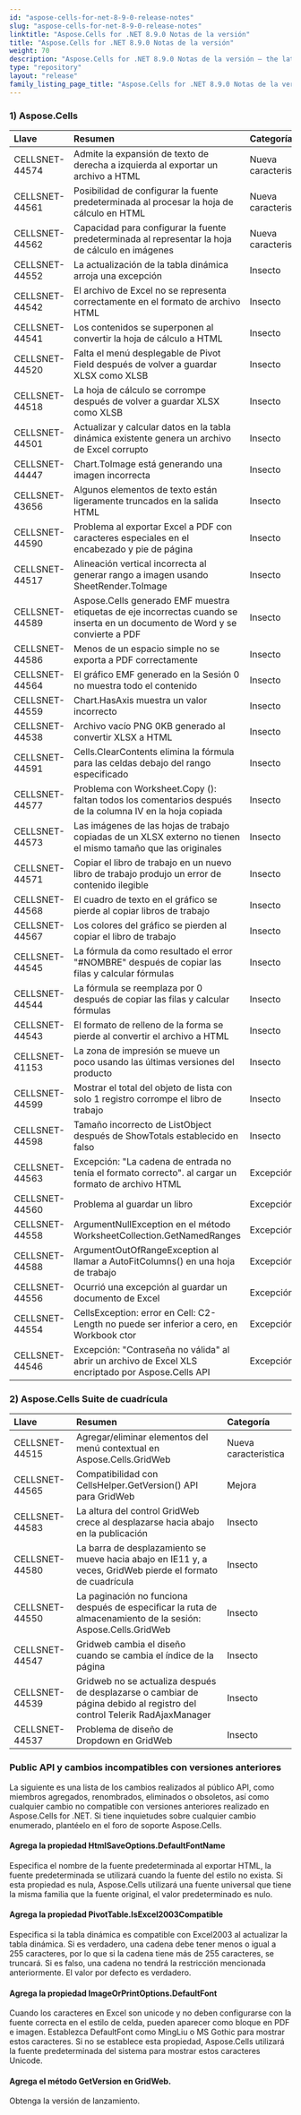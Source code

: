 ```yaml
---
id: "aspose-cells-for-net-8-9-0-release-notes"
slug: "aspose-cells-for-net-8-9-0-release-notes"
linktitle: "Aspose.Cells for .NET 8.9.0 Notas de la versión"
title: "Aspose.Cells for .NET 8.9.0 Notas de la versión"
weight: 70
description: "Aspose.Cells for .NET 8.9.0 Notas de la versión – the latest updates and fixes."
type: "repository"
layout: "release"
family_listing_page_title: "Aspose.Cells for .NET 8.9.0 Notas de la versión"
---
```

### **1) Aspose.Cells**

|**Llave** |**Resumen** |**Categoría** |
|:- |:- |:- |
|CELLSNET-44574 | Admite la expansión de texto de derecha a izquierda al exportar un archivo a HTML| Nueva caracteristica|
|CELLSNET-44561 | Posibilidad de configurar la fuente predeterminada al procesar la hoja de cálculo en HTML| Nueva caracteristica|
|CELLSNET-44562 | Capacidad para configurar la fuente predeterminada al representar la hoja de cálculo en imágenes| Nueva caracteristica|
|CELLSNET-44552 | La actualización de la tabla dinámica arroja una excepción| Insecto|
|CELLSNET-44542 |El archivo de Excel no se representa correctamente en el formato de archivo HTML| Insecto|
|CELLSNET-44541 | Los contenidos se superponen al convertir la hoja de cálculo a HTML| Insecto|
|CELLSNET-44520 | Falta el menú desplegable de Pivot Field después de volver a guardar XLSX como XLSB| Insecto|
|CELLSNET-44518 | La hoja de cálculo se corrompe después de volver a guardar XLSX como XLSB| Insecto|
|CELLSNET-44501 | Actualizar y calcular datos en la tabla dinámica existente genera un archivo de Excel corrupto| Insecto|
|CELLSNET-44447 | Chart.ToImage está generando una imagen incorrecta| Insecto|
|CELLSNET-43656 | Algunos elementos de texto están ligeramente truncados en la salida HTML| Insecto|
|CELLSNET-44590 | Problema al exportar Excel a PDF con caracteres especiales en el encabezado y pie de página| Insecto|
|CELLSNET-44517 | Alineación vertical incorrecta al generar rango a imagen usando SheetRender.ToImage| Insecto|
|CELLSNET-44589 | Aspose.Cells generado EMF muestra etiquetas de eje incorrectas cuando se inserta en un documento de Word y se convierte a PDF| Insecto|
|CELLSNET-44586 | Menos de un espacio simple no se exporta a PDF correctamente| Insecto|
|CELLSNET-44564 | El gráfico EMF generado en la Sesión 0 no muestra todo el contenido| Insecto|
|CELLSNET-44559 | Chart.HasAxis muestra un valor incorrecto| Insecto|
|CELLSNET-44538 |Archivo vacío PNG 0KB generado al convertir XLSX a HTML| Insecto|
|CELLSNET-44591 | Cells.ClearContents elimina la fórmula para las celdas debajo del rango especificado| Insecto|
|CELLSNET-44577 | Problema con Worksheet.Copy (): faltan todos los comentarios después de la columna IV en la hoja copiada| Insecto|
|CELLSNET-44573 | Las imágenes de las hojas de trabajo copiadas de un XLSX externo no tienen el mismo tamaño que las originales| Insecto|
|CELLSNET-44571 | Copiar el libro de trabajo en un nuevo libro de trabajo produjo un error de contenido ilegible| Insecto|
|CELLSNET-44568 | El cuadro de texto en el gráfico se pierde al copiar libros de trabajo| Insecto|
|CELLSNET-44567 | Los colores del gráfico se pierden al copiar el libro de trabajo| Insecto|
|CELLSNET-44545 | La fórmula da como resultado el error "#NOMBRE" después de copiar las filas y calcular fórmulas| Insecto|
|CELLSNET-44544 | La fórmula se reemplaza por 0 después de copiar las filas y calcular fórmulas| Insecto|
|CELLSNET-44543 | El formato de relleno de la forma se pierde al convertir el archivo a HTML| Insecto|
|CELLSNET-41153 | La zona de impresión se mueve un poco usando las últimas versiones del producto| Insecto|
|CELLSNET-44599 | Mostrar el total del objeto de lista con solo 1 registro corrompe el libro de trabajo| Insecto|
|CELLSNET-44598 |Tamaño incorrecto de ListObject después de ShowTotals establecido en falso| Insecto|
|CELLSNET-44563 | Excepción: "La cadena de entrada no tenía el formato correcto". al cargar un formato de archivo HTML| Excepción|
|CELLSNET-44560 | Problema al guardar un libro| Excepción|
|CELLSNET-44558 | ArgumentNullException en el método WorksheetCollection.GetNamedRanges| Excepción|
|CELLSNET-44588 | ArgumentOutOfRangeException al llamar a AutoFitColumns() en una hoja de trabajo| Excepción|
|CELLSNET-44556 | Ocurrió una excepción al guardar un documento de Excel| Excepción|
|CELLSNET-44554 | CellsException: error en Cell: C2-Length no puede ser inferior a cero, en Workbook ctor| Excepción|
|CELLSNET-44546 | Excepción: "Contraseña no válida" al abrir un archivo de Excel XLS encriptado por Aspose.Cells API| Excepción|
### **2) Aspose.Cells Suite de cuadrícula**

|**Llave** |**Resumen** |**Categoría** |
|:- |:- |:- |
|CELLSNET-44515 | Agregar/eliminar elementos del menú contextual en Aspose.Cells.GridWeb| Nueva caracteristica|
|CELLSNET-44565 | Compatibilidad con CellsHelper.GetVersion() API para GridWeb| Mejora|
|CELLSNET-44583 | La altura del control GridWeb crece al desplazarse hacia abajo en la publicación| Insecto|
|CELLSNET-44580 | La barra de desplazamiento se mueve hacia abajo en IE11 y, a veces, GridWeb pierde el formato de cuadrícula| Insecto|
|CELLSNET-44550 | La paginación no funciona después de especificar la ruta de almacenamiento de la sesión: Aspose.Cells.GridWeb| Insecto|
|CELLSNET-44547 | Gridweb cambia el diseño cuando se cambia el índice de la página| Insecto|
|CELLSNET-44539 |Gridweb no se actualiza después de desplazarse o cambiar de página debido al registro del control Telerik RadAjaxManager| Insecto|
|CELLSNET-44537 | Problema de diseño de Dropdown en GridWeb| Insecto|
### **Public API y cambios incompatibles con versiones anteriores**
La siguiente es una lista de los cambios realizados al público API, como miembros agregados, renombrados, eliminados o obsoletos, así como cualquier cambio no compatible con versiones anteriores realizado en Aspose.Cells for .NET. Si tiene inquietudes sobre cualquier cambio enumerado, plantéelo en el foro de soporte Aspose.Cells.
#### **Agrega la propiedad HtmlSaveOptions.DefaultFontName**
Especifica el nombre de la fuente predeterminada al exportar HTML, la fuente predeterminada se utilizará cuando la fuente del estilo no exista. Si esta propiedad es nula, Aspose.Cells utilizará una fuente universal que tiene la misma familia que la fuente original, el valor predeterminado es nulo.
#### **Agrega la propiedad PivotTable.IsExcel2003Compatible**
Especifica si la tabla dinámica es compatible con Excel2003 al actualizar la tabla dinámica. Si es verdadero, una cadena debe tener menos o igual a 255 caracteres, por lo que si la cadena tiene más de 255 caracteres, se truncará. Si es falso, una cadena no tendrá la restricción mencionada anteriormente. El valor por defecto es verdadero.
#### **Agrega la propiedad ImageOrPrintOptions.DefaultFont**
Cuando los caracteres en Excel son unicode y no deben configurarse con la fuente correcta en el estilo de celda, pueden aparecer como bloque en PDF e imagen.
Establezca DefaultFont como MingLiu o MS Gothic para mostrar estos caracteres. Si no se establece esta propiedad, Aspose.Cells utilizará la fuente predeterminada del sistema para mostrar estos caracteres Unicode.
#### **Agrega el método GetVersion en GridWeb.**
Obtenga la versión de lanzamiento.
